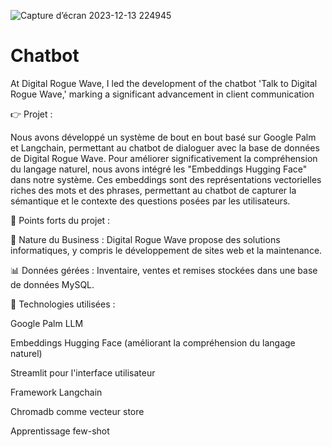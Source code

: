 
![Capture d’écran 2023-12-13 224945](https://github.com/ihebakermi10/Chatbot/assets/90511874/6c84b2b2-e275-400b-9351-ccacff366bb9)

# Chatbot

At Digital Rogue Wave, I led the development of the chatbot 'Talk to Digital Rogue Wave,' marking a significant advancement in client communication


👉 Projet :

Nous avons développé un système de bout en bout basé sur Google Palm et Langchain, permettant au chatbot de dialoguer avec la base de données de Digital Rogue Wave. Pour améliorer significativement la compréhension du langage naturel, nous avons intégré les 
"Embeddings Hugging Face" dans notre système. Ces embeddings sont des représentations vectorielles riches des mots et des phrases, permettant au chatbot de capturer la sémantique et le contexte des questions posées par les utilisateurs.

🚀 Points forts du projet :

💼 Nature du Business : Digital Rogue Wave propose des solutions informatiques, y compris le développement de sites web et la maintenance.

📊 Données gérées : Inventaire, ventes et remises stockées dans une base de données MySQL.

🧠 Technologies utilisées :

Google Palm LLM

Embeddings Hugging Face (améliorant la compréhension du langage naturel)

Streamlit pour l'interface utilisateur

Framework Langchain

Chromadb comme vecteur store

Apprentissage few-shot

